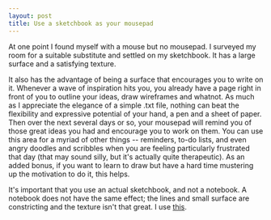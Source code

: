 ```yaml
---
layout: post
title: Use a sketchbook as your mousepad
---
```

At one point I found myself with a mouse but no mousepad. I surveyed my room for a suitable substitute and settled on my sketchbook. It has a large surface and a satisfying texture.

It also has the advantage of being a surface that encourages you to write on it. Whenever a wave of inspiration hits you, you already have a page right in front of you to outline your ideas, draw wireframes and whatnot. As much as I appreciate the elegance of a simple .txt file, nothing can beat the flexibility and expressive potential of your hand, a pen and a sheet of paper. Then over the next several days or so, your mousepad will remind you of those great ideas you had and encourage you to work on them. You can use this area for a myriad of other things -- reminders, to-do lists, and even angry doodles and scribbles when you are feeling particularly frustrated that day (that may sound silly, but it's actually quite therapeutic). As an added bonus, if you want to learn to draw but have a hard time mustering up the motivation to do it, this helps.

It's important that you use an actual sketchbook, and not a notebook. A notebook does not have the same effect; the lines and small surface are constricting and the texture isn't that great. I use [this](http://www.amazon.com/Strathmore-Series-400-Sketch-Pads/dp/B0027A39PY).
